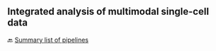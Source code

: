 ## Integrated analysis of multimodal single-cell data



🔙 [Summary list of pipelines](https://github.com/RCHENLAB/dry-lab-standard/wiki)
